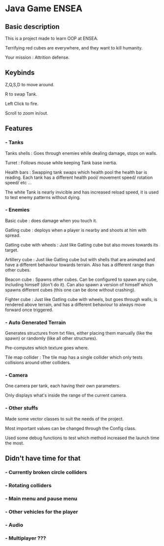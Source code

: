 # Java Game ENSEA

## Basic description

This is a project made to learn OOP at ENSEA.

Terrifying red cubes are everywhere, and they want to kill humanity.

Your mission : Attrition defense.

## Keybinds

 Z,Q,S,D to move around.

R to swap Tank.

Left Click to fire.

Scroll to zoom in/out.

## Features

### - Tanks

Tanks shells : Goes through enemies while dealing damage, stops on walls.

Turret : Follows mouse while keeping Tank base inertia.

Health bars : Swapping tank swaps which health pool the health bar is reading.
Each tank has a different health pool/ movement speed/ rotation speed/ etc ...

The white Tank is nearly invicible and has increased reload speed,
it is used to test enemy patterns without dying.

### - Enemies

Basic cube : does damage when you touch it.

Gatling cube : deploys when a player is nearby and shoots at him with spread.

Gatling cube with wheels : Just like Gatling cube but also moves towards its target.

Artillery cube : Just like Gatling cube but with shells that are animated
and have a different behaviour towards terrain. Also has a different range than other cubes.

Beacon cube : Spawns other cubes. Can be configured to spawn any cube, 
including himself (don't do it).
Can also spawn a version of himself which spawns different cubes 
(this one can be done without crashing).

Fighter cube : Just like Gatling cube with wheels, but goes through walls,
is rendered above terrain, and has a different behaviour to always move forward
once triggered.

### - Auto Generated Terrain

Generates structures from txt files, either placing them manually (like the spawn)
or randomly (like all other structures).

Pre-computes which texture goes where.

Tile map collider : The tile map has a single collider which only tests collisions around 
other colliders.

### - Camera

One camera per tank, each having their own parameters.

Only displays what's inside the range of the current camera.

### - Other stuffs

Made some vector classes to suit the needs of the project.

Most important values can be changed through the Config class.

Used some debug functions to test which method increased the launch time the most.


## Didn't have time for that

### - Currently broken circle colliders

### - Rotating colliders

### - Main menu and pause menu

### - Other vehicles for the player

### - Audio

### - Multiplayer ???

